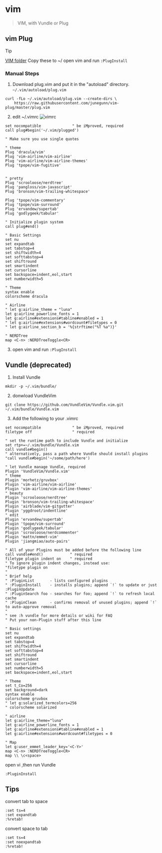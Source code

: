 # vim

> VIM, with Vundle or Plug



## vim Plug

> [!TIP]
> [VIM folder](/delta/vim/) Copy these to ~/
> open vim and run `:PlugInstall`

### Manual Steps
1. Download plug.vim and put it in the "autoload" directory.
`~/.vim/autoload/plug.vim`

```
curl -fLo ~/.vim/autoload/plug.vim --create-dirs \
    https://raw.githubusercontent.com/junegunn/vim-plug/master/plug.vim
```

2. edit ~/.vimrc ![vimrc](https://github.com/gaoming714/Manual/blob/master/delta/vim/.vimrc)
   
```shell
set nocompatible              " be iMproved, required
call plug#begin('~/.vim/plugged')

" Make sure you use single quotes

" theme
Plug 'dracula/vim'
Plug 'vim-airline/vim-airline'
Plug 'vim-airline/vim-airline-themes'
Plug 'tpope/vim-fugitive'


" pretty
Plug 'scrooloose/nerdtree'
Plug 'pangloss/vim-javascript'
Plug 'bronson/vim-trailing-whitespace'

Plug 'tpope/vim-commentary'
Plug 'tpope/vim-surround'
Plug 'ervandew/supertab'
Plug 'godlygeek/tabular'

" Initialize plugin system
call plug#end()

" Basic Settings
set nu
set expandtab
set tabstop=4
set shiftwidth=4
set softtabstop=4
set shiftround
set smartindent
set cursorline
set backspace=indent,eol,start
set numberwidth=5

" Theme
syntax enable
colorscheme dracula

" Airline
" let g:airline_theme = "luna"
let g:airline_powerline_fonts = 1
let g:airline#extensions#tabline#enabled = 1
" let g:airline#extensions#wordcount#filetypes = 0
" let g:airline_section_b = '%{strftime("%T %a")}'

" NERDTree
map <C-n> :NERDTreeToggle<CR>
```

3. open vim and run `:PlugInstall`


## Vundle (deprecated)

1. Install Vundle

```shell
mkdir -p ~/.vim/bundle/
```
2. donwload VundleVim

```shell
git clone https://github.com/VundleVim/Vundle.vim.git ~/.vim/bundle/Vundle.vim
```

3. Add the following to your .vimrc

```shell
set nocompatible              " be iMproved, required
filetype off                  " required

" set the runtime path to include Vundle and initialize
set rtp+=~/.vim/bundle/Vundle.vim
call vundle#begin()
" alternatively, pass a path where Vundle should install plugins
"call vundle#begin('~/some/path/here')

" let Vundle manage Vundle, required
Plugin 'VundleVim/Vundle.vim'
" theme
Plugin 'morhetz/gruvbox'
Plugin 'vim-airline/vim-airline'
Plugin 'vim-airline/vim-airline-themes'
" beauty
Plugin 'scrooloose/nerdtree'
Plugin 'bronson/vim-trailing-whitespace'
Plugin 'airblade/vim-gitgutter'
Plugin 'yggdroot/indentline'
" edit
Plugin 'ervandew/supertab'
Plugin 'tpope/vim-surround'
Plugin 'godlygeek/tabular'
Plugin 'scrooloose/nerdcommenter'
Plugin 'mattn/emmet-vim'
Plugin 'jiangmiao/auto-pairs'

" All of your Plugins must be added before the following line
call vundle#end()            " required
filetype plugin indent on    " required
" To ignore plugin indent changes, instead use:
"filetype plugin on
"
" Brief help
" :PluginList       - lists configured plugins
" :PluginInstall    - installs plugins; append `!` to update or just :PluginUpdate
" :PluginSearch foo - searches for foo; append `!` to refresh local cache
" :PluginClean      - confirms removal of unused plugins; append `!` to auto-approve removal
"
" see :h vundle for more details or wiki for FAQ
" Put your non-Plugin stuff after this line

" Basic settings
set nu
set expandtab
set tabstop=4
set shiftwidth=4
set softtabstop=4
set shiftround
set smartindent
set cursorline
set numberwidth=5
set backspace=indent,eol,start

" Theme
set t_Co=256
set background=dark
syntax enable
colorscheme gruvbox
" let g:solarized_termcolors=256
" colorscheme solarized

" airline
let g:airline_theme="luna"
let g:airline_powerline_fonts = 1
let g:airline#extensions#tabline#enabled = 1
let g:airline#extensions#wordcount#filetypes = 0

" Map
let g:user_emmet_leader_key='<C-Y>'
map <C-n> :NERDTreeToggle<CR>
map \\ \c<space>
```

open vi ,then run Vundle
```
:PluginInstall
```

## Tips


convert tab to space

```
:set ts=4
:set expandtab
:%retab!
```

convert space to tab

```
:set ts=4
:set noexpandtab
:%retab!
```

